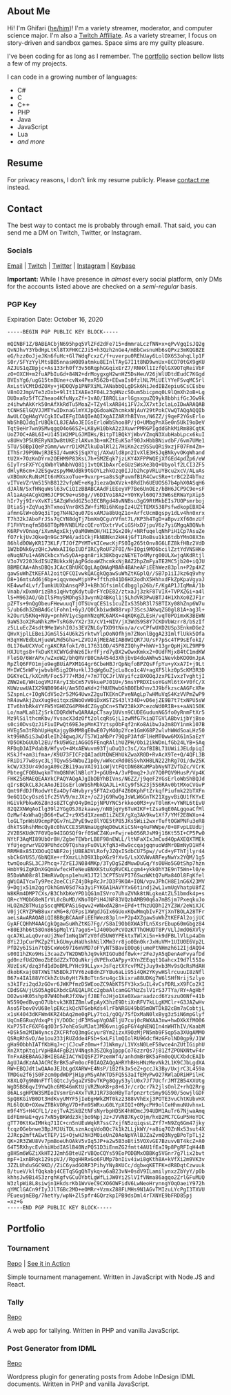## About Me

Hi! I'm Ghifari ([he/him](https://pronoun.is/he/him))! I'm a variety streamer, moderator, and
computer science major. I'm also a [Twitch Affiliate](https://affiliate.twitch.tv/). As a variety
streamer, I focus on story-driven and sandbox games. Space sims are my guilty pleasure.

I've been coding for as long as I remember. The [portfolio](#portfolio) section bellow lists a few
of my projects.

I can code in a growing number of languages:

- C#
- C
- C++
- PHP
- Java
- JavaScript
- Lua
- _and more_

## Resume

For privacy reasons, I don't link my resume publicly. Please [contact me](#contact) instead.

## Contact

The best way to contact me is probably through email. That said, you can send me a DM on Twitch,
Twitter, or Instagram.

### Socials

[Email](mailto:ghifari@ghifari160.com) |
[Twitch](https://twitch.tv/ghifari160) |
[Twitter](https://twitter.com/ghifari160) |
[Instagram](https://www.instagram.com/ghifari160) |
[Keybase](https://keybase.io/Ghifari160/)

**Important:** While I have presence in _almost_ every social platform, only DMs for the accounts
listed above are checked on a _semi-regular_ basis.

### PGP Key

Expiration Date: October 16, 2020

``` text
-----BEGIN PGP PUBLIC KEY BLOCK-----

mQINBF1Z/BABEACbjN695hpq5VlZFd2dFe715+dmmraLczfNN+x+qPvVgqIsJQ2g
QvNJhvY3YbdHpLtKl8TXFHKCZJi5+h3Qzh2nGe4/mBbCwsnuHb6sQPxz3mKQGBZE
eG/hzz0oJjeJKn6fuHc+Gl7WdqFcxzC/f+uverpu0REhUay6LolOX6S3ohqLlp1F
S0r/SFYzYylMtsBB5nnasW0B9atmku8EInlTAyG7I1t8ND9wnUx+8CO70tGX9gKU
AZJUS1qZBpjc+As133rh0fY3v56RqphGGqixErZ7/RNHXl1IzfQlGX9OTqReiVbF
zO+OXCH+m2fuAPbIuGd+84N2+drMoygxgH2wnHZ5DsHeuV26jWlUDtdEudC7KGgd
BVEsYg6/ugG15tnBUne+cvNx4PexR562b+EEwaIs0fzlNL7MiUElYYeFSvqMC5rl
AxLstVCMtDdZOXy+jHDOQVp1PNPXiML7ANabbQLgDSk6NiJedIBZepiu6CsCEsbu
V8nO2JmpVTe3zDxb+9lIt1IXAEe3F04L23qHNzcSOum5bicpmq0L9lQmXh2oB+Lg
DUDxa9z5fTCZheao4KfuNyxZf+1vAO/I8RQLiarlGgsxguZQ9yk8bbhifGcJGw9k
z4ihwhAkKrk50nAfXkRdTu5MoaZ+TZy4lxAR84i1FVJxJX7xt3claLoIDwARAQAB
tCNHSElGQVJJMTYwIDxnaGlmYXJpQGdoaWZhcmkxNjAuY29tPokCVwQTAQgAQQIb
AwULCQgHAgYVCgkICwIEFgIDAQIeAQIXgAIZARYhBIVns/N6ZZ/j9qeF2YGsErlo
WbShBQJdqIrUBQkCL8JEAAoJEIGsErloWbShoo8P/jO+UMbgPnXGe0n5UkI9oDeV
Tqt9eHr7wn9SMvqgqO4o66SZ+LK8yH10bkA2z3XuwrPMRGPIgddGhkMiRm88CqtK
UoZ7OC+ABL6I+U1451W2MPLGJMIHs/BitpT1BQkYjWbvYZmqN3XubHabLpcx6kuI
v8UHv3P5URERyNXDw8tUKEzlAKvn3b+mKZtEuK5af90JxHbbBNivdbF/6vm7UMe1
5TU/S0BpIQePzGmm/wvrrD1KMZlkuDalRl2i7HiKn2cz9SSuQRi9xzjF07Fm4Zm+
IThSrJ9P9NwjR3ESI/4wmKSjSqXYqj/AXwUld8pn2IvXlE3HSJqBNkyvOKgWhand
tU2X+7OzKnDYrm2OEHM9P83KsL7h+SMZEqk7jzLKY4XFPPWQEjXfGEd4pdZp6/eW
6IyTrsFXFYCqXWbYlWNbhVQ81j1vtQK1bAxrCeGUzSWsXe3bQ+Ubyolf2LCI3ZF5
dHlyR6cm+J2ESgwzspyMWUdBk9tGOYLzhkOzq0IJJb2hcpVRLUYBcu2xcV/ALuAs
vXBOmXcRuNsMIt6nMXsxoTue+9vxrp+sa8sSqPuvmfB1R4CwcSRe+trBC2Z4bTmz
vITVeVZrVm515hB8122vfpWE+eKgJiezaQmXVzk+8RdIh6UEUOS67b4phX0ASqH6
dJAlN/SxfHNquWsl63vCiQIzBBABCAAdFiEEeyVP7Be6UnOEz/bBH6JCP9C9e+sF
Al1aAq4ACgkQH6JCP9C9e+uS0g//V6DIVo18A2+YOYKyl60Q733W6sERWaYpXip5
hIr7yj9IrvXvKTiSAZqWhddGZ5o3ECBRgd48vNNBsu3gG9RtMkbEIs7UOPsmrboj
BtiaSj+ZqVuq3hTxmoiVnr8K5ZW+fiM8i6hKepIz4UZtTEMX538PsfwdkopEBXO4
afmnGlW+ob9q3iTpg7N4NJqu07DsxAMJa8bUqZ1o+ArfcUcmBgspy1dLv4hn0xrx
T7h32kJAboFrJSs7qCYN8dgTj7bmXmQCguYVfmt7L/KP3h4TgD+aBpvzXf60nzUf
F1FHVtnqfm5B68T0pMHVNBLMzcQEroYDxtrVvCiGSHxD7jpuV6z7yiGMgqABQNvh
K6RPvVOnaq/iXvmAgxEkjy0aM0WmOH/H1I3Gx20k/+NRfuqelqNhPiH1Cp7AsuZe
fO7rkjUvJQkeQn9Gc3PW4/ad1CkjFkNBNkn2kH4jGfT1RoBsu1k16tdbYMnO8X3n
86hld0OWyKR173KLF/TJOfZPYMTvKICewcKjFS0Ig265tOnv8G6LEZ8kfHBz2VdD
1W2bDNk6yzQHcJwWxAII6pIUDfIRCyRoUF2F0I/N+IOgi9MO6bcilZztYdVNSHKo
eNuqN7u1+A6NCkbcxYwSyDA+pgn8rik38KbgvzNEYETo4Myrg00ULXwjqAKdRtjl
V3o7V220JkdISUZBUkkxNjAgPGdoaWZhcmkxNjBAZ2hpZmFyaTE2MC5jb20+iQJU
BBMBCAA+AhsDBQsJCAcCBhUKCQgLAgQWAgMBAh4BAheAFiEEhWez83pln+P2p4XZ
gawSuWhZtKEFAl2oitQFCQIvwkQACgkQgawSuWhZtKGplQ//SB7p1iIJkz6q9vhy
D8+16mtsAd6j6bp+iqqvmewMjpYP+ffthz041D6HX2odhX5HhhxdFkZpKpaVgyaJ
KE4wwf4Lvf/IumkUUXbAnsqPPJ+kBh3GfsimlCdbgglp26b/F/KgAP1JIqMmA/1b
Vnab/xDxm0rizBhs1qHvtgKdytuDrFYcDE82/ztxaJj3zkF8TVIX+TVPXZGi+a4l
lS+M963AO/GbIlSPmySMDhgS33wynN24BKgl1j5LhdVR3PwUBTJ4H1XhXo0ZJF1r
pZFTs+9nQgObeuFHewuuqTjOTSUvqCES1s1cuZIxS35bR3l7SBTIXy08hZnp6W7u
5/ub6dh3ZmBAdGclFohn1+6y3/Q0CkbiwdW88rvp73ScsJAKwqZG0gl81A+ag3l+
k2OurU5KNq+NUy+pnhRV1ycSpmYNzqMC6AMX+4qKQKgZLEsH/vqT0POimxK3BEWN
9aWS3oX2RaNhkzM+TsRG8vYX2r3X/cV1+NIV/jX3WdS9S8Y7CKDVbWzrr8/bSzIf
z5LLuEcZ4sdt9Me1WshI0Js3EVZNLGyTXD9tNxo/a/cvCPfwUXD2USp3EnkmDGe2
QHvXjplLEBeiJGmSl5i4U6k2SrktwYlpOoNOfhjm7ZNonlBggA23ImlflUkk5Ofa
H3qYHVEdbLHjueWLMd5Gha+LZVOJAjMEEAEIAB0WIQR7JU/sF7pSc4TP9sEfokI/
0L176wUCXVoCrgAKCRAfokI/0L176310D/45P8ZIQhyP+hWV+13grQpHjXLZ9MP9
HXJUtgs8+fkDuKtXCWYGdhWz6IkrfFjrd7yBX2wOwxKmkx2+0UdFMjx84tC1mdKW
FleSO/6WrAPx/wZxoW2/bhQRVrB0CmA454d3XhjbvB4doAWhw51NevkbKOO0nJpA
RpZlQ6FFO1mjo9egBUiAPXM1G4gr6CbeHBJrQpNqfoBPZQsFfpYu+yXxA7I+j9Lt
M+IWC5nWFvjwbvbH5ig2DHu+klJ3qWg6uZjcLu8co1c4V+agXF5lkz0pScKM3R3D
DGKYeCL/kXCnM/Foc5777+M3d/+7m7TQCJrlNVyifcz8XOOqJzxPEIvxzTvghtjI
ZNW2eE/WH1ogVMJFAryI3bCm57V9kuePJ01U+/5msYPRDXIsoYGsMl6tX+V0fC/X
KUWzuwUAIX29NB0964H/Am5EOaKd+2fNUENwbGhBOEbKhnv3J9bfkzscAAGFcXRe
5ZspnLc+IOgNCdV5o2r52MG4UwxZ2guTKEKnCPveNAgLp7wHMuVqS4KzVVPmZwP9
hR4awAkjZuxXug9eitqxzBWoOvW0iDxWSTZS43lY34D+vD6ejZE9B7t7txNPU5sW
ITv6hYbRk4YYFW5YGH0ZG4PRHdCZGygDCn+STW238kXPcezoWd0RIB+s+aAN1S0K
Lo/maMLa81ZjSrkCDQRdWfwQARAApCTsay1UVsn9CUDE6udunNG5fo0yRnmFtXr5
Mz9lSilthcmKbv/YvsacX3dzOft2olcqRsGjL1zwMfG7kiaDTGVlABbvijbYjBso
s0ci0DvsQzJiFiuIPwQt69EJepMnKIYztspObFqf2nKo8AibwJa2m8DY1nmk107B
HVEg5m3tRbhUpHqKajgyBkMM8gE0wE07yM40p2Yce1GmK68P2wlvhWWdSoaLHz50
kt99HN5iS3wDdleIh24gwqJK/TS7W1aMbPr79QpP3AfdFlHeMT0ww6MX61n5aEzY
YD5OKbGUUbl2EU/fkU5WGziAGGO5FEnqRAlihUZPH/Obi2ikWDnLfGb24LYB+SAq
RFDqDJAIPdabB/HfyvO+4MxAEWuvm93TjuDuQ3c3sC/XafBIBL71UWiiJELdpiqI
KSkJf+am3ifma+/K9U73FICFzQAIadUtQWEHhUkZwaXR0D+RvAcX9Te+Q/4QFL3B
FRiDi77w8syc3LjTQyw5S4WbuZ1p0y/wWkcxRd08SSvhXH8LN222hRg7Oi/dw25K
kCW/X33Ur49dogA09cZBi19auVAI911oWjVtFQtDN68KaMPabNyNTZVfbZc/VCrK
PbtegCFOBUwqkmTYmQ8NhKlNBloYJ+pGUB+A/3vPDmq2+JuY7Q0PQV9HusP/Vp4K
FHKZS6MAEQEAAYkCPAQYAQgAJgIbDBYhBIVns/N6ZZ/j9qeF2YGsErloWbShBQJd
qIrsBQkCL8JcAAoJEIGsErloWbShMbkQAJLi+XCy9fSk23j5S6RAv0btMXoCVGvP
Qmt9FdDJfRodwYtEa4Dyf4Hvbyry5FTA2xQdF4Z6OKphFtZrkqfPiufmk22bTXFn
9e6Q1QcyOsz61fc25VV9/mzJXz+/oZJjG9RwQgJsWLW6GnTK21XgyvBiQU1fKYxE
HGiVkPbkwK6Z8n3s8ZTCghO4yDmIpjNPUYNC5rkkoo0M3+yvT0lmK+vYWRL6tEvU
82QZXNWqAoIlg39l2YGgOSJ8zkaawy/nNBjqYy6TuWIKF+tZsa9qE0ALgqoaCfMl
OzMwf4xWhaQjD66+EwC2+z9X5d1XzemB1iZkEX/gXq3Ak9kw1Xf7/YMf2E8WXo+4
loGLTpnWsU9cmpPQGv7nLZPyE9wz8lYOE5tP85JKs5Wii2wxrTuftOGWPNFu3eR8
dhkTS9hshMmcQy8c0hVCCE3SRNmaUggNqD0wLKiCSN+q4uFWWpe/0+8FvpLEUdUj
2V2BSKUdK7F0VQo94IGOSQf9rf0SWCZ4Ku+Fwjreb056RJsM9j16Kt55I+CP5Pw0
NYtF3AqMI89Ub0r8H/ZgbeTEWbrLB8F98nEWLL/ltNFaXIxJmCud4QpAXEQXTMEk
YfUjegrwrVEO9PUhdcO9TQshayFu0VLKfgN3+Rw9ccqajgqnuoWdMr0BmNyD1Hf4
RRMH8x85IXDOuQINBF2ojjUBEADVLRofyJZQxISdbCU75pw//vCd+yFThTjlyr44
sbCkGYUS5/6bNQXe+rfXmzLLhD9X1bpXGz9fXvG/LsXXVWvARFeyNwYx2YQM/1g5
twnQouRSL3CJPhcq+7ZrEIJN084MKp/3TyDgSZdMuwDuGq/Ys0UHo5G0tShp7hzn
HmbY9iZgKDnXGQmVwfecHTeNeuBNXKStuXqRVCKLcgm4+ykkOhY3E9nT5Wn+l0/e
B5DaWN08r8lIHmRVwOpsp1ehuH1JT2l3CPT5bVPI76SwzWKtQ7uMa84Ol8FqKfel
gWiOAIYcwTy9Pec2oeCCiFZ4jDkpRcJrJD3F9KOA+IQN/vpvJPhCH8E1nG6X23MV
9+Dgjx51m2qgrOkhGmV0Sd7ka3yiFYK6A1HAVYYxG6tindj2wL1vmUgVhatpU8fZ
W8KRm4DMP7CXs/B3ChXbKeYPD1QG1mISVro7UhuZVNk8tNLgkeAtZL51bmdk4p+s
QR+cYMQb68eNIrVL0cBuMD/KNoTQPiH4JNF83VQzbAMB90q6a7mBSjm7PxeqkuJo
HLOZmZ8TMuipSscqMMDPASi6qwv2+WNxdA2Bn+EPd+tfNzUQDhI2YZ3W/2eWiXJC
V0jjCRYZPWB8uxrxMG+8/OFps1XWgdJGIx6GUoxKQwMmqbIvF2YjXnTBOLA28TFr
aeLsAwARAQABiQI8BBgBCAAmFiEEhWez83pln+P2p4XZgawSuWhZtKEFAl2ojjUC
GyAFCQHhM4AACgkQgawSuWhZtKG7Fg//S8aI9Ob0XWA3fLn5XsrEbup60mGbgz84
+80E3hb6t58On86SpMqlYi7agoS+lJ400boPcVOzKTThOHUDT8P/VLlJmdO6XVly
qcA7KLaLqOvroUj2Nef1mNq1WTzV0fd5UW0YPEktxTWlXi5n+k9dFBLlVlLp4aDm
8Yi2JpCurPKZp2YLkGUmyuHaUhshNilXMm3rr8jo0Bn0krJxHuVM+1UIU0E6Vp2L
PfD2y6ISin7tQ5CxWo697I6mVMD7oFYyNT5BavE0Oq6jumePtNHmzh612IjdAQ94
s00I1hZKo9Hsi3caaZvTW2DWDhJq9vkRIGOuBdf8wk+r2FeJyA5qDenAeFvyafDd
gd0nzfUd2OmoZbEGdZZxTOQuNkrjdVPEhxOAPpy+XYnZEEqqt1GahcxI9d7l55Io
XUzEsK/dzq3fd1dDoBMLPYHc99LLyx+JsFqztXYcvPMZjJuy9xb3Mv9sQcRsMdAH
dkobKxaj08TXWiTN5BDkJTVY6zeBdnZFYBu6aLi95i4QW2YKywHSlrcuuuI8zNfl
B67x4IA188VYCkhZcUs0yHt7kBoTtnSru4gc1kixra88UDKg7W6lSHfNrijSzlyo
s3kIFzi2qdJzGOvr6JWKPfmzDSWEooZC9AbKTSFY3kxSuIL4vCsPDRLxX9FCo2XI
CDdSGN/jUSO5Ag0EXbdcEAEQALRCc2gbaAlcamGGYNzZslV1rS37TYa/RY+AgHbf
DO2wsHK05shp07W4OheRJfXNwjfJBEfoJHjo1Xe0Xwaraadzcd6YzszuO0Nf+41b
WS59QedBvgnO7Ubtvk3KBIZBmlwEpAyX3hzE9DtiXnRFV7kLLgKMClr+G3JAZwHv
Aso5Fbov0vU68elpEKcikQcNTGebKds4lrFbNRGU49b85mOWTDkB2cBm7aCobtjL
x1sK4043dKFWm4KRZ4bAq2me0gPLy7to1/gOQ/7SfDxMaN0lxByg3z5iN6mpGlyf
UqCmEGRuqVdxqPtjY/DODcjdF3MSwpVgOAEljU7cuj0cRWXAA3nw+hwDXkXfMO06
KxP75TcF6XF6qdO3r57ohEoSuMJat3M86vnigGpFGY4gNENQIn4nWHThIV/KaabM
+DSk5m2MIW4yncsZXCFRfoQ3mgGcyur8Ym2izxX9OzMjPN5mb9FSqp5a3XUgAMMO
QSRqRhSvD/Ae1ou233jRUZdde4FSb+SxLFilmQIolRU96dcfHzGFolND0gp9/J1W
gHa9ObbhIATfKbHqJ+cjCJcwFz0mw+fJ1Wkmy/L1VXsN0LeF58wce4nZUtIGiphU
Xn2XtpKtq1rVpHBA4FgB2iV4Nqsh3SZQkg1pppCo76zzrQs7j81ZfZPONXNtwF4r
TnFxABEBAAGJBHIEGAEIACYWIQSFZ7PzemWf4/anhdmBrBK5aFm0oQUCXbdcEAIb
AgUJAdKzAAJACRCBrBK5aFm0ocF0IAQZAQgAHRYhBHsHNzMevNk2L1K9CJbLgdXA
RW+EBQJdt1wQAAoJEJbLgdXARW+E4NsP/1B2fk3x5eZ+gccJk3By/UxjrC3L459a
TMDGu2f6jS0Fzcm0pdWDPjHipyMSyAhKTD5FQ5S3aIfEMyPwO27RWlaDRiHPilHC
X8XLQ7g9NNnFTflGQtcJy5gaZVSDvTKPg8QgyS3ylU0x7Jf7UcfrJMTZB54XXUtg
WgD5B86qvI9YwQhc6M846mKtUjVRZNoK8+p8+6Jr/crQcr7k2jlsOnlZ+rhQ2Rrg
86ALsgHPDW3SMIoIVsmrEn4XxTVRJ1R738oHByTafpnzrtcSmy9G590/5owjlGDF
SpQ8KGiVB0Dt3HdKvyUMYF5jIeEgHWkZMT0kz2388VVhExj3POTE3vuChtKUbvHX
RL6lQUO+OXewZTBkVORgV7D+Fm9SWRxuG0LYpXIQI+0MycPH9olCeHhmuNUvhnxL
m9f4YS+H4CFL1/zejTvA2SkBZtNFsNyrbpHD5K4hHOmcJ94UDM1AuTr67NjwaAmq
EdFEmHaE+qys7xN5yBKWdz3kjbo9NpjJz+JVVNB7KycOjm/hxB2MC7CGuP5HoYOC
gTT70KtKwIMHkq71IC+cn5nUEuWqkR7ssC7xjfN5zqiqssLZYf7+N9Zq6Gm47jky
tcqzOGebnwe3BpJMJUiTDLsznAcqVdoBQc7k1k2LLjkWY/+a8iq7OZnNx53sut4X
2JRcp2mftAEwtTEP/1S+OjwHJhH3M0ieUnZ0AoNpVAlBJZaZvmQ3NygBPoTpTLj2
QK+2R3ZWU8Vv7pmBoeUhOAkV5vIq5JP+a2w5B3oBti5VOXvGE7BzuvvBT4kcZ+A0
64T5RXhycEvhhiHbdIASlB40NzPQS1D3iEnmZG2fmtt4AU1fEaI9p8PgRFIqH44B
g8HSm6WGZiXkHT2J2mh5BteUZrVBQoCQYs59EoPODBMxOBBKg5VGnr7g7lix2bvt
mpF+1xnBRqk129spVJ//RgqHHRxGo6FUMp7bnIiv4iwi8gKth8A+kVfXi2m9VK3v
JZZLUhduSGC9KD//ZiC6yadGORF3PihyYNy8KUCc/dgbwqKETFK+dR8DqtCzwuuk
B/tueV/klfQqkabj4CETqSGgQhTykq+a6aB23vN+0sdV9ILamilynxzZbYyY/p0b
khhsJw9Bi453zrghKgfvGCuOYbtLgWfLiJW0Yi2SlVIfVNma86agqo2ZrlGFuMUQ
W3zlpWi8L8siwjn1HkdsrKb1WvVeC9CXO6OWFidV6LwNeoHrynngYOqOaeiY972h
qYMClGACn9fIyJJlTGBc2MD+eOMRr+VzmxZ88FLMHs9N1AGvTMIzuLYcPgI3TXVU
PEueujmEBg/7hetYy/wpN+Zl5pfr4GQrzkpIPB9dsDml4rTXNYE9bFRD85pj
=xz+G
-----END PGP PUBLIC KEY BLOCK-----
```

## Portfolio

### Tournament

[Repo](https://github.com/ghifari160/tournament) | [See it in Action](https://tournament.ghifari160.com)

Simple tournament management. Written in JavaScript with Node.JS and React.

### Tally

[Repo](https://github.com/ghifari160/tally)

A web app for tallying. Written in PHP and vanilla JavaScript.

### Post Generator from IDML

[Repo](https://github.com/ghifari160/g16wpidml)

Wordpress plugin for generating posts from Adobe InDesign IDML documents. Written in PHP and vanilla
JavaScript.

